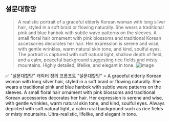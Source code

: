 ## 설문대할망

>A realistic portrait of a graceful elderly Korean woman with long silver hair, styled in a soft braid or flowing naturally. She wears a traditional pink and blue hanbok with subtle wave patterns on the sleeves. A small floral hair ornament with pink blossoms and traditional Korean accessories decorates her hair. Her expression is serene and wise, with gentle wrinkles, warm natural skin tone, and kind, soulful eyes. The portrait is captured with soft natural light, shallow depth of field, and a calm, peaceful background suggesting rice fields and misty mountains. Highly detailed, lifelike, and elegant in tone.
![image](https://github.com/user-attachments/assets/21eb6863-19d7-4e13-826f-026698ff9bc5)

✅ "설문대할망" 캐릭터 정의 프롬프트
"설문대할망" = A graceful elderly Korean woman with long silver hair, styled in a soft braid or flowing naturally. She wears a traditional pink and blue hanbok with subtle wave patterns on the sleeves. A small floral hair ornament with pink blossoms and traditional Korean accessories decorates her hair. Her expression is serene and wise, with gentle wrinkles, warm natural skin tone, and kind, soulful eyes. Always depicted with soft natural light, a calm rural background such as rice fields or misty mountains. Ultra-realistic, lifelike, and elegant in tone.
